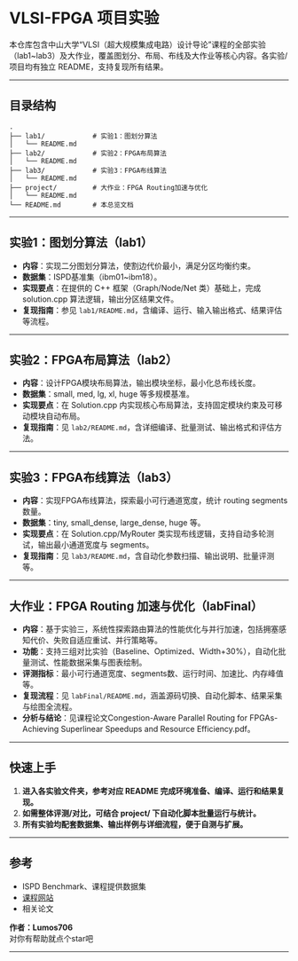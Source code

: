 # VLSI-FPGA 项目实验

本仓库包含中山大学“VLSI（超大规模集成电路）设计导论”课程的全部实验（lab1~lab3）及大作业，覆盖图划分、布局、布线及大作业等核心内容。各实验/项目均有独立 README，支持复现所有结果。

---

## 目录结构

```
.
├── lab1/            # 实验1：图划分算法
│   └── README.md
├── lab2/            # 实验2：FPGA布局算法
│   └── README.md
├── lab3/            # 实验3：FPGA布线算法
│   └── README.md
├── project/         # 大作业：FPGA Routing加速与优化
│   └── README.md
└── README.md        # 本总览文档
```

---

## 实验1：图划分算法（lab1）

- **内容**：实现二分图划分算法，使割边代价最小，满足分区均衡约束。
- **数据集**：ISPD基准集（ibm01~ibm18）。
- **实现要点**：在提供的 C++ 框架（Graph/Node/Net 类）基础上，完成 solution.cpp 算法逻辑，输出分区结果文件。
- **复现指南**：参见 `lab1/README.md`，含编译、运行、输入输出格式、结果评估等流程。

---

## 实验2：FPGA布局算法（lab2）

- **内容**：设计FPGA模块布局算法，输出模块坐标，最小化总布线长度。
- **数据集**：small, med, lg, xl, huge 等多规模基准。
- **实现要点**：在 Solution.cpp 内实现核心布局算法，支持固定模块约束及可移动模块自动布局。
- **复现指南**：见 `lab2/README.md`，含详细编译、批量测试、输出格式和评估方法。

---

## 实验3：FPGA布线算法（lab3）

- **内容**：实现FPGA布线算法，探索最小可行通道宽度，统计 routing segments 数量。
- **数据集**：tiny, small_dense, large_dense, huge 等。
- **实现要点**：在 Solution.cpp/MyRouter 类实现布线逻辑，支持自动多轮测试，输出最小通道宽度与 segments。
- **复现指南**：见 `lab3/README.md`，含自动化参数扫描、输出说明、批量评测等。

---

## 大作业：FPGA Routing 加速与优化（labFinal）

- **内容**：基于实验三，系统性探索路由算法的性能优化与并行加速，包括拥塞感知代价、失败自适应重试、并行策略等。
- **功能**：支持三组对比实验（Baseline、Optimized、Width+30%），自动化批量测试、性能数据采集与图表绘制。
- **评测指标**：最小可行通道宽度、segments数、运行时间、加速比、内存峰值等。
- **复现流程**：见 `labFinal/README.md`，涵盖源码切换、自动化脚本、结果采集与绘图全流程。
- **分析与结论**：见课程论文Congestion-Aware Parallel Routing for FPGAs-Achieving Superlinear Speedups and Resource Efficiency.pdf。

---

## 快速上手

1. **进入各实验文件夹，参考对应 README 完成环境准备、编译、运行和结果复现。**
2. **如需整体评测/对比，可结合 project/ 下自动化脚本批量运行与统计。**
3. **所有实验均配套数据集、输出样例与详细流程，便于自测与扩展。**

---

## 参考

- ISPD Benchmark、课程提供数据集
- [课程网站](https://customized-computing.github.io/VLSI-FPGA/#/)
- 相关论文

**作者：Lumos706**  
对你有帮助就点个star吧

---